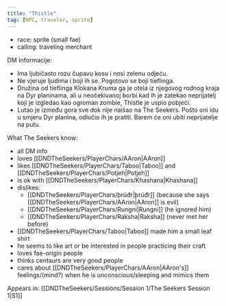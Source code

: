 ```yaml
---
title: "Thistle"
tag: [NPC, traveler, sprite]
---
```

- race: sprite (small fae)
- calling: traveling merchant

DM Informacije:
- Ima ljubičasto rozu čupavu kosu i nosi zelenu odjeću.
- Ne vjeruje ljudima i boji ih se. Pogotovo se boji tieflinga.
- Družina od tieflinga Klokana Kruma ga je otela iz njegovog rodnog kraja na Dyr planinama, ali u neočekivanoj borbi kad ih je zatekao neprijatelj koji je izgledao kao ogroman zombie, Thistle je uspio pobjeći.
- Lutao je između gora sve dok nije naišao na The Seekers. Pošto oni idu u smjeru Dyr planina, odlučio ih je pratiti. Barem će oni ubiti neprijatelje na putu.

What The Seekers know: 
- all DM info
- loves [[DNDTheSeekers/PlayerChars/AAron|AAron]] 
- likes [[DNDTheSeekers/PlayerChars/Taboo|Taboo]] and [[DNDTheSeekers/PlayerChars/Potjeh|Potjeh]] 
- is ok with [[DNDTheSeekers/PlayerChars/Khashana|Khashana]] 
- dislikes:
	- [[DNDTheSeekers/PlayerChars/þrúđr|þrúđr]] (because she says [[DNDTheSeekers/PlayerChars/AAron|AAron]] is evil)
	- [[DNDTheSeekers/PlayerChars/Rungni|Rungni]] (he ignored him)
	- [[DNDTheSeekers/PlayerChars/Raksha|Raksha]] (never met her before)
- [[DNDTheSeekers/PlayerChars/Taboo|Taboo]] made him a small leaf shirt 
- he seems to like art or be interested in people practicing their craft
- loves fae-origin people
- thinks centaurs are very good people
- cares about [[DNDTheSeekers/PlayerChars/AAron|AAron's]] feelings/(mind?) when he is unconscious/sleeping and mimics them

Appears in: [[DNDTheSeekers/Sessions/Session 1/The Seekers Session 1|S1]]